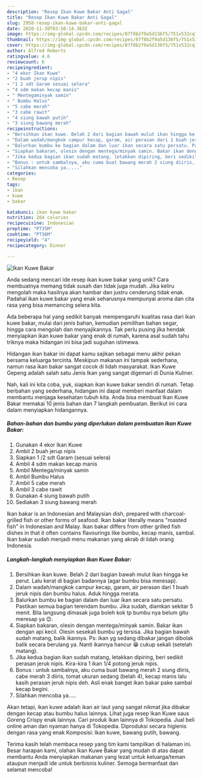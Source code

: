 ```yaml
---
description: "Resep Ikan Kuwe Bakar Anti Gagal"
title: "Resep Ikan Kuwe Bakar Anti Gagal"
slug: 2958-resep-ikan-kuwe-bakar-anti-gagal
date: 2020-11-30T03:50:14.363Z
image: https://img-global.cpcdn.com/recipes/87f8b2f9a5d136f5/751x532cq70/ikan-kuwe-bakar-foto-resep-utama.jpg
thumbnail: https://img-global.cpcdn.com/recipes/87f8b2f9a5d136f5/751x532cq70/ikan-kuwe-bakar-foto-resep-utama.jpg
cover: https://img-global.cpcdn.com/recipes/87f8b2f9a5d136f5/751x532cq70/ikan-kuwe-bakar-foto-resep-utama.jpg
author: Alfred Roberts
ratingvalue: 4.6
reviewcount: 6
recipeingredient:
- "4 ekor Ikan Kuwe"
- "2 buah jerup nipis"
- "1 2 sdt Garam sesuai selera"
- "4 sdm makan kecap manis"
- " Mentegaminyak samin"
- " Bumbu Halus"
- "5 cabe merah"
- "3 cabe rawit"
- "4 siung bawah putih"
- "3 siung bawang merah"
recipeinstructions:
- "Bersihkan ikan kuwe. Belah 2 dari bagian bawah mulut ikan hingga ke perut. Lalu kerat di bagian badannya (agar bumbu bisa meresap)."
- "Dalam wadah/mangkok campur kecap, garam, air perasan dari 1 buah jeruk nipis dan bumbu halus. Aduk hingga merata."
- "Balurkan bumbu ke bagian dalam dan luar ikan secara satu persatu. Pastikan semua bagian terendam bumbu. Jika sudah, diamkan sekitar 5 menit. Bila langsung dimasak juga boleh kok tp bumbu nya belum gitu meresap ya 😊."
- "Siapkan bakaran, olesin dengan mentega/minyak samin. Bakar ikan dengan api kecil. Olesin sesekali bumbu yg tersisa. Jika bagian bawah sudah matang, balik ikannya. Ps: ikan yg sedang dibakar jangan dibolak balik secara berulang ya. Nanti ikannya hancur 😁 cukup sekali (setelah matang)."
- "Jika kedua bagian ikan sudah matang, letakkan dipiring, beri sedikit perasan jeruk nipis. Kira-kira 1 ikan 1/4 potong jeruk nipis."
- "Bonus : untuk sambalnya, aku cuma buat bawang merah 2 siung diiris, cabe merah 3 diiris, tomat ukuran sedang (belah 4), kecap manis lalu kasih perasan jeruk nipis deh. Asli enak banget ikan bakar pake sambal kecap begini."
- "Silahkan mencoba ya....."
categories:
- Resep
tags:
- ikan
- kuwe
- bakar

katakunci: ikan kuwe bakar 
nutrition: 264 calories
recipecuisine: Indonesian
preptime: "PT35M"
cooktime: "PT36M"
recipeyield: "4"
recipecategory: Dinner

---
```



![Ikan Kuwe Bakar](https://img-global.cpcdn.com/recipes/87f8b2f9a5d136f5/751x532cq70/ikan-kuwe-bakar-foto-resep-utama.jpg)

Anda sedang mencari ide resep ikan kuwe bakar yang unik? Cara membuatnya memang tidak susah dan tidak juga mudah. Jika keliru mengolah maka hasilnya akan hambar dan justru cenderung tidak enak. Padahal ikan kuwe bakar yang enak seharusnya mempunyai aroma dan cita rasa yang bisa memancing selera kita.

Ada beberapa hal yang sedikit banyak mempengaruhi kualitas rasa dari ikan kuwe bakar, mulai dari jenis bahan, kemudian pemilihan bahan segar, hingga cara mengolah dan menyajikannya. Tak perlu pusing jika hendak menyiapkan ikan kuwe bakar yang enak di rumah, karena asal sudah tahu triknya maka hidangan ini bisa jadi suguhan istimewa.

Hidangan ikan bakar ini dapat kamu sajikan sebagai menu akhir pekan bersama keluarga tercinta. Meskipun makanan ini tampak sederhana, namun rasa ikan bakar sangat cocok di lidah masyarakat. Ikan Kuwe Gepeng adalah salah satu Jenis Ikan yang sangat digemari di Dunia Kuliner.


Nah, kali ini kita coba, yuk, siapkan ikan kuwe bakar sendiri di rumah. Tetap berbahan yang sederhana, hidangan ini dapat memberi manfaat dalam membantu menjaga kesehatan tubuh kita. Anda bisa membuat Ikan Kuwe Bakar memakai 10 jenis bahan dan 7 langkah pembuatan. Berikut ini cara dalam menyiapkan hidangannya.

<!--inarticleads1-->

##### Bahan-bahan dan bumbu yang diperlukan dalam pembuatan Ikan Kuwe Bakar:

1. Gunakan 4 ekor Ikan Kuwe
1. Ambil 2 buah jerup nipis
1. Siapkan 1 /2 sdt Garam (sesuai selera)
1. Ambil 4 sdm makan kecap manis
1. Ambil  Mentega/minyak samin
1. Ambil  Bumbu Halus
1. Ambil 5 cabe merah
1. Ambil 3 cabe rawit
1. Gunakan 4 siung bawah putih
1. Sediakan 3 siung bawang merah


Ikan bakar is an Indonesian and Malaysian dish, prepared with charcoal-grilled fish or other forms of seafood. Ikan bakar literally means &#34;roasted fish&#34; in Indonesian and Malay. Ikan bakar differs from other grilled fish dishes in that it often contains flavourings like bumbu, kecap manis, sambal. Ikan bakar sudah menjadi menu makanan yang akrab di lidah orang Indonesia. 

<!--inarticleads2-->

##### Langkah-langkah menyiapkan Ikan Kuwe Bakar:

1. Bersihkan ikan kuwe. Belah 2 dari bagian bawah mulut ikan hingga ke perut. Lalu kerat di bagian badannya (agar bumbu bisa meresap).
1. Dalam wadah/mangkok campur kecap, garam, air perasan dari 1 buah jeruk nipis dan bumbu halus. Aduk hingga merata.
1. Balurkan bumbu ke bagian dalam dan luar ikan secara satu persatu. Pastikan semua bagian terendam bumbu. Jika sudah, diamkan sekitar 5 menit. Bila langsung dimasak juga boleh kok tp bumbu nya belum gitu meresap ya 😊.
1. Siapkan bakaran, olesin dengan mentega/minyak samin. Bakar ikan dengan api kecil. Olesin sesekali bumbu yg tersisa. Jika bagian bawah sudah matang, balik ikannya. Ps: ikan yg sedang dibakar jangan dibolak balik secara berulang ya. Nanti ikannya hancur 😁 cukup sekali (setelah matang).
1. Jika kedua bagian ikan sudah matang, letakkan dipiring, beri sedikit perasan jeruk nipis. Kira-kira 1 ikan 1/4 potong jeruk nipis.
1. Bonus : untuk sambalnya, aku cuma buat bawang merah 2 siung diiris, cabe merah 3 diiris, tomat ukuran sedang (belah 4), kecap manis lalu kasih perasan jeruk nipis deh. Asli enak banget ikan bakar pake sambal kecap begini.
1. Silahkan mencoba ya.....


Akan tetapi, ikan kuwe adalah ikan air laut yang sangat nikmat jika dibakar dengan kecap atau bumbu halus lainnya. Lihat juga resep Ikan Kuwe saus Goreng Crispy enak lainnya. Cari produk Ikan lainnya di Tokopedia. Jual beli online aman dan nyaman hanya di Tokopedia. Diproduksi secara higienis dengan rasa yang enak Komposisi: Ikan kuwe, bawang putih, bawang. 

Terima kasih telah membaca resep yang tim kami tampilkan di halaman ini. Besar harapan kami, olahan Ikan Kuwe Bakar yang mudah di atas dapat membantu Anda menyiapkan makanan yang lezat untuk keluarga/teman ataupun menjadi ide untuk berbisnis kuliner. Semoga bermanfaat dan selamat mencoba!
